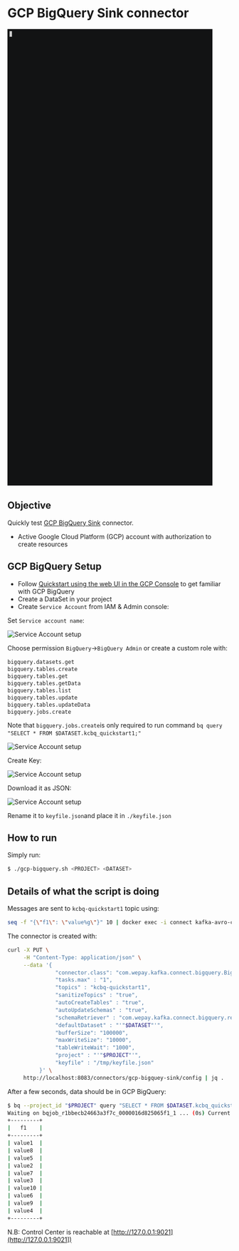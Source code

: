 # GCP BigQuery Sink connector

![asciinema](https://github.com/vdesabou/gifs/blob/master/connect/connect-gcp-bigquery-sink/asciinema.gif?raw=true)

## Objective

Quickly test [GCP BigQuery Sink](https://docs.confluent.io/current/connect/kafka-connect-bigquery/index.html#kconnect-long-gcp-bigquery-sink-connector) connector.

* Active Google Cloud Platform (GCP) account with authorization to create resources

## GCP BigQuery Setup

* Follow [Quickstart using the web UI in the GCP Console](https://cloud.google.com/bigquery/docs/quickstarts/quickstart-web-ui) to get familiar with GCP BigQuery
* Create a DataSet in your project
* Create `Service Account` from IAM & Admin console:

Set `Service account name`:

![Service Account setup](Screenshot1.png)


Choose permission `BigQuery`->`BigQuery Admin` or create a custom role with:

```
bigquery.datasets.get
bigquery.tables.create
bigquery.tables.get
bigquery.tables.getData
bigquery.tables.list
bigquery.tables.update
bigquery.tables.updateData
bigquery.jobs.create
```

Note that `bigquery.jobs.create`is only required to run command `bq query "SELECT * FROM $DATASET.kcbq_quickstart1;"`

![Service Account setup](Screenshot2.png)

Create Key:

![Service Account setup](Screenshot3.png)

Download it as JSON:

![Service Account setup](Screenshot4.png)

Rename it to `keyfile.json`and place it in `./keyfile.json`


## How to run

Simply run:

```bash
$ ./gcp-bigquery.sh <PROJECT> <DATASET>
```

## Details of what the script is doing

Messages are sent to `kcbq-quickstart1` topic using:

```bash
seq -f "{\"f1\": \"value%g\"}" 10 | docker exec -i connect kafka-avro-console-producer --broker-list broker:9092 --property schema.registry.url=http://schema-registry:8081 --topic kcbq-quickstart1 --property value.schema='{"type":"record","name":"myrecord","fields":[{"name":"f1","type":"string"}]}'
```

The connector is created with:

```bash
curl -X PUT \
     -H "Content-Type: application/json" \
     --data '{
               "connector.class": "com.wepay.kafka.connect.bigquery.BigQuerySinkConnector",
               "tasks.max" : "1",
               "topics" : "kcbq-quickstart1",
               "sanitizeTopics" : "true",
               "autoCreateTables" : "true",
               "autoUpdateSchemas" : "true",
               "schemaRetriever" : "com.wepay.kafka.connect.bigquery.retrieve.IdentitySchemaRetriever",
               "defaultDataset" : "'"$DATASET"'",
               "bufferSize": "100000",
               "maxWriteSize": "10000",
               "tableWriteWait": "1000",
               "project" : "'"$PROJECT"'",
               "keyfile" : "/tmp/keyfile.json"
          }' \
     http://localhost:8083/connectors/gcp-bigquey-sink/config | jq .
```



After a few seconds, data should be in GCP BigQuery:

```bash
$ bq --project_id "$PROJECT" query "SELECT * FROM $DATASET.kcbq_quickstart1;"
Waiting on bqjob_r1bbecb24663a3f7c_0000016d825065f1_1 ... (0s) Current status: DONE
+---------+
|   f1    |
+---------+
| value1  |
| value8  |
| value5  |
| value2  |
| value7  |
| value3  |
| value10 |
| value6  |
| value9  |
| value4  |
+---------+
```

N.B: Control Center is reachable at [http://127.0.0.1:9021](http://127.0.0.1:9021])
